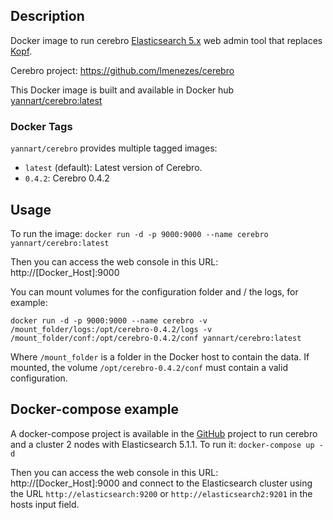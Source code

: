 ## Description
Docker image to run cerebro [Elasticsearch 5.x](https://www.elastic.co/products/elasticsearch) web admin tool that replaces [Kopf](https://github.com/lmenezes/elasticsearch-kopf).

Cerebro project: https://github.com/lmenezes/cerebro

This Docker image is built and available in Docker hub [yannart/cerebro:latest](https://hub.docker.com/r/yannart/cerebro/)

### Docker Tags

`yannart/cerebro` provides multiple tagged images:

* `latest` (default): Latest version of Cerebro.
* `0.4.2`: Cerebro 0.4.2

## Usage
To run the image:
`docker run -d -p 9000:9000 --name cerebro yannart/cerebro:latest`

Then you can access the web console in this URL: http://[Docker_Host]:9000

You can mount volumes for the configuration folder and / the logs, for example:

`docker run -d -p 9000:9000 --name cerebro -v /mount_folder/logs:/opt/cerebro-0.4.2/logs -v /mount_folder/conf:/opt/cerebro-0.4.2/conf yannart/cerebro:latest`

Where `/mount_folder` is a folder in the Docker host to contain the data. If mounted, the volume `/opt/cerebro-0.4.2/conf` must contain a valid configuration.

## Docker-compose example

A docker-compose project is available in the [GitHub](https://github.com/yannart/docker-cerebro) project to run cerebro and a cluster 2 nodes with Elasticsearch 5.1.1.
To run it:
`docker-compose up -d`

Then you can access the web console in this URL: http://[Docker_Host]:9000 and connect to the Elasticsearch cluster using the URL `http://elasticsearch:9200` or `http://elasticsearch2:9201` in the hosts input field.
